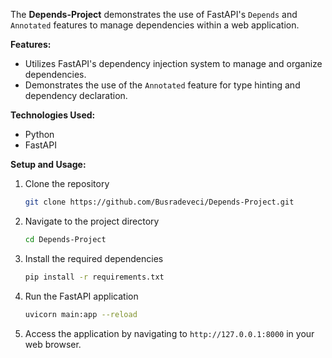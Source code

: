 The **Depends-Project** demonstrates the use of FastAPI's `Depends` and `Annotated` features to manage dependencies within a web application. 

**Features:**
- Utilizes FastAPI's dependency injection system to manage and organize dependencies.
- Demonstrates the use of the `Annotated` feature for type hinting and dependency declaration.

**Technologies Used:**
- Python
- FastAPI

**Setup and Usage:**
1. Clone the repository
   ```bash
   git clone https://github.com/Busradeveci/Depends-Project.git
   ```

2. Navigate to the project directory
   ```bash
   cd Depends-Project
   ```

3. Install the required dependencies
   ```bash
   pip install -r requirements.txt
   ```

4. Run the FastAPI application
   ```bash
   uvicorn main:app --reload
   ```
   
5. Access the application by navigating to `http://127.0.0.1:8000` in your web browser.
